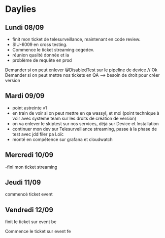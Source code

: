 # Daylies

## Lundi 08/09

- finit mon ticket de telesurveillance, maintenant en code review. 
- SIU-6009 en cross testing.
- Commence le ticket streaming cegedev.
- réunion qualité donnée et ia
- problème de requête en prod

Demander si on peut enlever @DisabledTest sur le pipeline de device // Ok
Demander si on peut mettre nos tickets en QA --> besoin de droit pour créer version

## Mardi 09/09

- point astreinte v1
- en train de voir si on peut mettre en qa wassyl, et moi (point technique à voir avec systeme team sur les droits de création de version)
- on va enlever le skiptest sur nos services, déjà sur Device et Installation
- continuer mon dev sur Telesurveillance streaming, passe à la phase de test avec jdd filer pa Loïc 
- monté en compétence sur grafana et cloudwatch

## Mercredi 10/09

-fini mon ticket streaming

## Jeudi 11/09

commencé ticket event

## Vendredi 12/09

finit le ticket sur event be

Commence le ticket sur event fe

